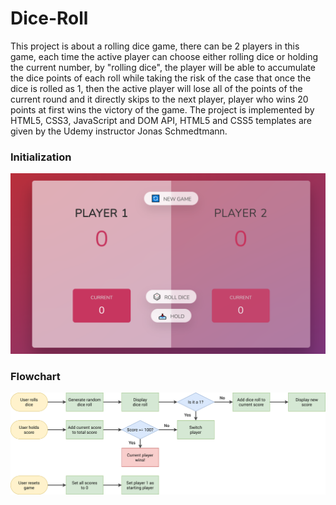 # Dice-Roll

This project is about a rolling dice game, there can be 2 players in this game, each time the active player can choose either rolling dice or holding the current number, by "rolling 
dice", the player will be able to accumulate the dice points of each roll while taking the risk of the case that once the dice is rolled as 1, then the active player will lose all of the points 
of the current round and it directly skips to the next player, player who wins 20 points at first wins the victory of the game. The project is implemented by HTML5, CSS3, JavaScript and 
DOM API, HTML5 and CSS5 templates are given by the Udemy instructor Jonas Schmedtmann.

### Initialization 
![plot](init.png)


### Flowchart
![plot](pig-game-flowchart.png)
